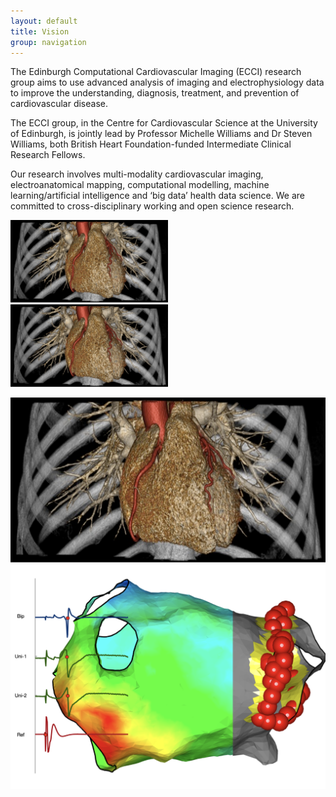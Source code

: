```yaml
---
layout: default
title: Vision
group: navigation
---
```


The Edinburgh Computational Cardiovascular Imaging (ECCI) research group aims to use advanced analysis of imaging and electrophysiology data to improve the understanding, diagnosis, treatment, and prevention of cardiovascular disease.

The ECCI group, in the Centre for Cardiovascular Science at the University of Edinburgh, is jointly lead by Professor Michelle Williams and Dr Steven Williams, both British Heart Foundation-funded Intermediate Clinical Research Fellows. 

Our research involves multi-modality cardiovascular imaging, electroanatomical mapping, computational modelling, machine learning/artificial intelligence and ‘big data’ health data science. We are committed to cross-disciplinary working and open science research. 

<img src="/img/vision1.png" style="width:50%;" />
<img src="/img/vision1.png" style="width:50%;" />

<div style="clear: both"></div>

![](/img/vision1.png)
![](/img/vision2.png)

